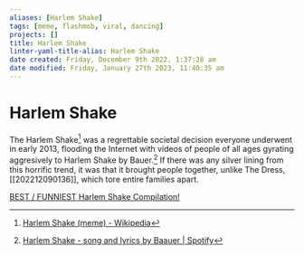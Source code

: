 ```yaml
---
aliases: [Harlem Shake]
tags: [meme, flashmob, viral, dancing]
projects: []
title: Harlem Shake
linter-yaml-title-alias: Harlem Shake
date created: Friday, December 9th 2022, 1:37:28 am
date modified: Friday, January 27th 2023, 11:40:35 am
---
```


# Harlem Shake

The Harlem Shake[^1] was a regrettable societal decision everyone underwent in early 2013, flooding the Internet with videos of people of all ages gyrating aggresively to Harlem Shake by Bauer.[^2] If there was any silver lining from this horrific trend, it was that it brought people together, unlike The Dress, [[202212090136]], which tore entire families apart.

[BEST / FUNNIEST Harlem Shake Compilation!](https://www.youtube.com/watch?v=E5xE1O6A5tM&ab_channel=Niles)

[^1]: [Harlem Shake (meme) - Wikipedia](https://en.wikipedia.org/wiki/Harlem_Shake_(meme))

[^2]: [Harlem Shake - song and lyrics by Baauer | Spotify](https://open.spotify.com/track/01XFgRZfZI7oBagNf1Loml?si=bee9cf7312594b24)
